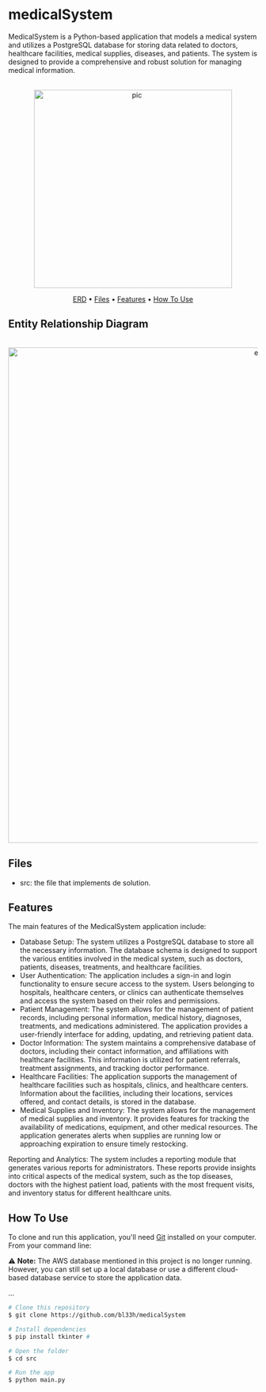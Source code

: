 # medicalSystem
MedicalSystem is a Python-based application that models a medical system and utilizes a PostgreSQL database for storing data related to doctors, healthcare facilities, medical supplies, diseases, and patients. The system is designed to provide a comprehensive and robust solution for managing medical information.

<p align="center">
  <br>
  <img src="https://i.imgur.com/y2V8fIb.png" alt="pic" width="400">
  <br>
</p>
<p align="center" >
  <a href="#entity-relationship-diagram">ERD</a> •
  <a href="#Files">Files</a> •
  <a href="#Features">Features</a> •
  <a href="#how-to-use">How To Use</a> 
</p>

## Entity Relationship Diagram
<p align="center">
  <br>
  <img src="https://i.imgur.com/pSyecVi.png" alt="erd" width="1000">
  <br>
</p>


## Files

- src: the file that implements de solution.


## Features
The main features of the MedicalSystem application include:

- Database Setup: The system utilizes a PostgreSQL database to store all the necessary information. The database schema is designed to support the various entities involved in the medical system, such as doctors, patients, diseases, treatments, and healthcare facilities.
- User Authentication: The application includes a sign-in and login functionality to ensure secure access to the system. Users belonging to hospitals, healthcare centers, or clinics can authenticate themselves and access the system based on their roles and permissions.
- Patient Management: The system allows for the management of patient records, including personal information, medical history, diagnoses, treatments, and medications administered. The application provides a user-friendly interface for adding, updating, and retrieving patient data.
- Doctor Information: The system maintains a comprehensive database of doctors, including their contact information, and affiliations with healthcare facilities. This information is utilized for patient referrals, treatment assignments, and tracking doctor performance.
- Healthcare Facilities: The application supports the management of healthcare facilities such as hospitals, clinics, and healthcare centers. Information about the facilities, including their locations, services offered, and contact details, is stored in the database.
- Medical Supplies and Inventory: The system allows for the management of medical supplies and inventory. It provides features for tracking the availability of medications, equipment, and other medical resources. The application generates alerts when supplies are running low or approaching expiration to ensure timely restocking.

Reporting and Analytics: The system includes a reporting module that generates various reports for administrators. These reports provide insights into critical aspects of the medical system, such as the top diseases, doctors with the highest patient load, patients with the most frequent visits, and inventory status for different healthcare units.


## How To Use
To clone and run this application, you'll need [Git](https://git-scm.com) installed on your computer. From your command line:

⚠️ **Note:** The AWS database mentioned in this project is no longer running. However, you can still set up a local database or use a different cloud-based database service to store the application data.

...
```bash
# Clone this repository
$ git clone https://github.com/bl33h/medicalSystem

# Install dependencies
$ pip install tkinter #

# Open the folder
$ cd src

# Run the app
$ python main.py

```
